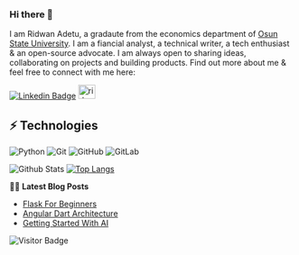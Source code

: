 ### Hi there 👋

<!--
**corpsgeek/corpsgeek** is a ✨ _special_ ✨ repository because its `README.md` (this file) appears on your GitHub profile.

Here are some ideas to get you started:

- 🔭 I’m currently working on ...
- 🌱 I’m currently learning ...
- 👯 I’m looking to collaborate on ...
- 🤔 I’m looking for help with ...
- 💬 Ask me about ...
- 📫 How to reach me: ...
- 😄 Pronouns: ...
- ⚡ Fun fact: ...
-->


I am Ridwan Adetu, a gradaute from the economics department of [Osun State University](http://www.uniosun.edu.ng/). I am a fiancial analyst, a technical writer, a tech enthusiast & an open-source advocate. I am always open to sharing ideas, collaborating on projects and building products. Find out more about me & feel free to connect with me here:

[![Linkedin Badge](https://img.shields.io/badge/-corpsgeek-red?style=flat-square&logo=Linkedin&logoColor=white&link=https://www.linkedin.com/in/ridwan-adetu/)](https://www.linkedin.com/in/ridwan-adetu/)
<a href="https://www.section.io/engineering-education/authors/adetu-ridwan/">
  <img src="https://www.vectorlogo.zone/logos/sectionio/sectionio-ar21.svg" alt="ridwan adetu's Section Profile" height="25" width="30">
</a>


## ⚡ Technologies

![Python](https://img.shields.io/badge/-Python-black?style=flat-square&logo=Python)
![Git](https://img.shields.io/badge/-Flask-black?style=flat-square&logo=flask)
![GitHub](https://img.shields.io/badge/-GitHub-181717?style=flat-square&logo=github)
![GitLab](https://img.shields.io/badge/-GitLab-FCA121?style=flat-square&logo=gitlab)

![Github Stats](https://github-readme-stats.vercel.app/api?username=corpsgeek&show_icons=true)
[![Top Langs](https://github-readme-stats.vercel.app/api/top-langs/?username=corpsgeek&hide=css)](https://github.com/corpsgeek/github-readme-stats)


📕📜 **Latest Blog Posts**
<!-- BLOG-POST-LIST:START -->
- [Flask For Beginners](https://www.section.io/engineering-education/complete-guide-on-installing-flask-for-beginners/)
- [Angular Dart Architecture](https://hackernoon.com/angular-dart-architecture-4bf1f4265c5e)
- [Getting Started With AI](https://hackernoon.com/the-ideal-introduction-to-getting-started-with-strong-and-weak-ai-part-1-x26fd3040)
<!-- BLOG-POST-LIST:END -->

![Visitor Badge](https://visitor-badge.laobi.icu/badge?page_id=corpsgeek.corpsgeek)

